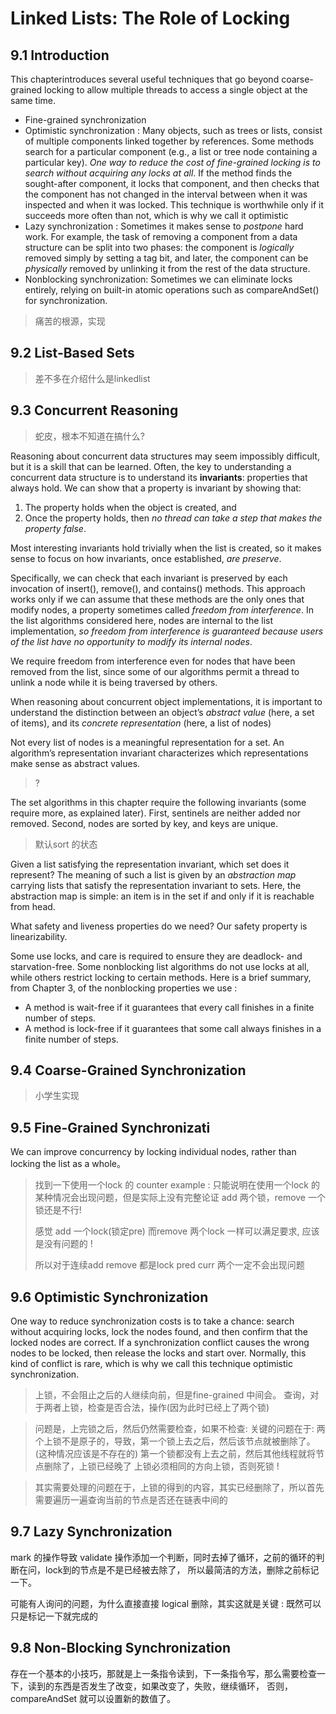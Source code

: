 # Linked Lists: The Role of Locking

## 9.1 Introduction
This chapterintroduces several useful techniques that go beyond coarse-grained
locking to allow multiple threads to access a single object at the same time.
- Fine-grained synchronization
- Optimistic synchronization : Many objects, such as trees or lists, consist of multiple components linked together by references. Some methods search for a
particular component (e.g., a list or tree node containing a particular key).
*One way to reduce the cost of fine-grained locking is to search without acquiring any locks at all*. If the method finds the sought-after component, it locks
that component, and then checks that the component has not changed in the
interval between when it was inspected and when it was locked. This technique
is worthwhile only if it succeeds more often than not, which is why we call it
optimistic
- Lazy synchronization : Sometimes it makes sense to *postpone* hard work. For
example, the task of removing a component from a data structure can be split
into two phases: the component is *logically* removed simply by setting a tag bit,
and later, the component can be *physically* removed by unlinking it from the
rest of the data structure.
- Nonblocking synchronization: Sometimes we can eliminate locks entirely,
relying on built-in atomic operations such as compareAndSet() for synchronization.
> 痛苦的根源，实现

## 9.2 List-Based Sets
> 差不多在介绍什么是linkedlist

## 9.3 Concurrent Reasoning
> 蛇皮，根本不知道在搞什么?

Reasoning about concurrent data structures may seem impossibly difficult, but it
is a skill that can be learned. Often, the key to understanding a concurrent data
structure is to understand its **invariants**: properties that always hold.
We can show that a property is invariant by showing that:
1. The property holds when the object is created, and
2. Once the property holds, then *no thread can take a step that makes the property false*.

Most interesting invariants hold trivially when the list is created,
so it makes sense to focus on how invariants, once established, *are preserve*.

Specifically, we can check that each invariant is preserved by each invocation
of insert(), remove(), and contains() methods. This approach works only if
we can assume that these methods are the only ones that modify nodes, a property sometimes called *freedom from interference*.
In the list algorithms considered here, nodes are internal to the list implementation,
*so freedom from interference is guaranteed because users of the list have no opportunity to modify its internal nodes*.

We require freedom from interference even for nodes that have been removed
from the list, since some of our algorithms permit a thread to unlink a node
while it is being traversed by others.

When reasoning about concurrent object implementations, it is important to
understand the distinction between an object’s *abstract value* (here, a set of items),
and its *concrete representation* (here, a list of nodes)

Not every list of nodes is a meaningful representation for a set. An algorithm’s
representation invariant characterizes which representations make sense as
abstract values.
> ?

The set algorithms in this chapter require the following invariants (some
require more, as explained later). First, sentinels are neither added nor removed.
Second, nodes are sorted by key, and keys are unique.
> 默认sort 的状态

Given a list satisfying the representation invariant, which set does it represent?
The meaning of such a list is given by an *abstraction map* carrying lists that satisfy
the representation invariant to sets. Here, the abstraction map is simple: an item is in the set if and only if it is reachable from head.

What safety and liveness properties do we need? Our safety property is linearizability.

Some use locks, and care is required to ensure they are deadlock- and starvation-free. Some
nonblocking list algorithms do not use locks at all, while others restrict locking
to certain methods. Here is a brief summary, from Chapter 3, of the nonblocking
properties we use :
- A method is wait-free if it guarantees that every call finishes in a finite number
of steps.
- A method is lock-free if it guarantees that some call always finishes in a finite
number of steps.

## 9.4 Coarse-Grained Synchronization
> 小学生实现


## 9.5 Fine-Grained Synchronizati
We can improve concurrency by locking individual nodes, rather than locking the list as a whole。

> 找到一下使用一个lock 的 counter example :
> 只能说明在使用一个lock 的某种情况会出现问题，但是实际上没有完整论证
> add 两个锁，remove 一个锁还是不行!
>
> 感觉 add 一个lock(锁定pre) 而remove 两个lock 一样可以满足要求, 应该是没有问题的 !
>
> 所以对于连续add remove 都是lock pred curr 两个一定不会出现问题

## 9.6 Optimistic Synchronization
One way to reduce synchronization costs is to take a chance: search without
acquiring locks, lock the nodes found, and then confirm that the locked nodes
are correct. If a synchronization conflict causes the wrong nodes to be locked,
then release the locks and start over.
Normally, this kind of conflict is rare, which is why we call this technique optimistic synchronization.

> 上锁，不会阻止之后的人继续向前，但是fine-grained 中间会。
> 查询，对于两者上锁，检查是否合法，操作(因为此时已经上了两个锁)

> 问题是，上完锁之后，然后仍然需要检查，如果不检查:
> 关键的问题在于: 两个上锁不是原子的，导致，第一个锁上去之后，然后该节点就被删除了。(这种情况应该是不存在的)
> 第一个锁都没有上去之前，然后其他线程就将节点删除了，上锁已经晚了
> 上锁必须相同的方向上锁，否则死锁 !

> 其实需要处理的问题在于，上锁的得到的内容，其实已经删除了，所以首先需要遍历一遍查询当前的节点是否还在链表中间的

## 9.7 Lazy Synchronization
mark 的操作导致 validate 操作添加一个判断，同时去掉了循环，之前的循环的判断在问，lock到的节点是不是已经被去除了，
所以最简洁的方法，删除之前标记一下。

可能有人询问的问题，为什么直接直接 logical 删除，其实这就是关键 : 既然可以只是标记一下就完成的

## 9.8 Non-Blocking Synchronization
存在一个基本的小技巧，那就是上一条指令读到，下一条指令写，那么需要检查一下，读到的东西是否发生了改变，如果改变了，失败，继续循环，
否则，compareAndSet 就可以设置新的数值了。
